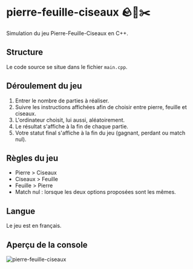# pierre-feuille-ciseaux 🪨🌿✂️
Simulation du jeu Pierre-Feuille-Ciseaux en C++.

## Structure
Le code source se situe dans le fichier `main.cpp`.

## Déroulement du jeu
1) Entrer le nombre de parties à réaliser.
2) Suivre les instructions affichées afin de choisir entre pierre, feuille et ciseaux.
3) L'ordinateur choisit, lui aussi, aléatoirement.
4) Le résultat s'affiche à la fin de chaque partie.
5) Votre statut final s'affiche à la fin du jeu (gagnant, perdant ou match nul).

## Règles du jeu
- Pierre > Ciseaux
- Ciseaux > Feuille
- Feuille > Pierre
- Match nul : lorsque les deux options proposées sont les mêmes.

## Langue
Le jeu est en français.

## Aperçu de la console
![pierre-feuille-ciseaux](https://github.com/user-attachments/assets/6dad0a9e-7945-4b32-8791-797d9bb9d8ef)
